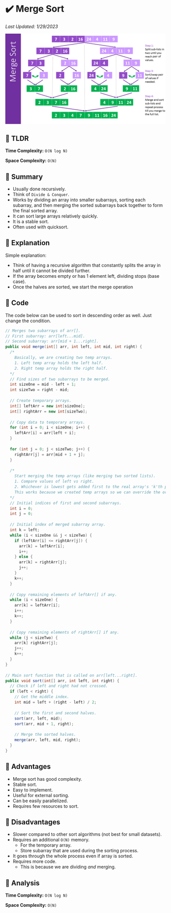 # :heavy_check_mark: Merge Sort
*Last Updated: 1/29/2023*

![Image of the merge sort algorithm](../images/sorting/merge-sort/merge-sort.png)

## :round_pushpin: TLDR
**Time Complexity:** <code>O(N log N)</code>

**Space Complexity:** `O(N)`

## :round_pushpin: Summary
- Usually done recursively.
- Think of `Divide & Conquer`.
- Works by dividing an array into smaller subarrays, sorting each subarray, and then merging the sorted subarrays back together to form the final sorted array.
- It can sort large arrays relatively quickly.
- It is a stable sort.
- Often used with quicksort.


## :round_pushpin: Explanation
Simple explanation:
- Think of having a recursive algorithm that constantly splits the array in half until it cannot be divided further.
- If the array becomes empty or has 1 element left, dividing stops (base case).
- Once the halves are sorted, we start the merge operation

## :round_pushpin: Code
The code below can be used to sort in descending order as well. Just change the condition.
```java
// Merges two subarrays of arr[].
// First subarray: arr[left...mid].
// Second subarray: arr[mid + 1...right].
public void merge(int[] arr, int left, int mid, int right) {
  /*
    Basically, we are creating two temp arrays.
    1. Left temp array holds the left half.
    2. Right temp array holds the right half.
  */
  // Find sizes of two subarrays to be merged.
  int sizeOne = mid - left + 1;
  int sizeTwo = right - mid;

  // Create temporary arrays.
  int[] leftArr = new int[sizeOne];
  int[] rightArr = new int[sizeTwo];

  // Copy data to temporary arrays.
  for (int i = 0; i < sizeOne; i++) {
    leftArr[i] = arr[left + i];
  }

  for (int j = 0; j < sizeTwo; j++) {
    rightArr[j] = arr[mid + 1 + j];
  }

  /*
    Start merging the temp arrays (like merging two sorted lists).
    1. Compare values of left vs right.
    2. Whichever is lowest gets added first to the real array's 'k'th position.
    This works because we created temp arrays so we can override the original array values.
  */
  // Initial indices of first and second subarrays.
  int i = 0;
  int j = 0;

  // Initial index of merged subarray array.
  int k = left;
  while (i < sizeOne && j < sizeTwo) {
    if (leftArr[i] <= rightArr[j]) {
      arr[k] = leftArr[i];
      i++;
    } else {
      arr[k] = rightArr[j];
      j++;
    }
    k++;
  }

  // Copy remaining elements of leftArr[] if any.
  while (i < sizeOne) {
    arr[k] = leftArr[i];
    i++;
    k++;
  }

  // Copy remaining elements of rightArr[] if any.
  while (j < sizeTwo) {
    arr[k] rightArr[j];
    j++;
    k++;
  }
}

// Main sort function that is called on arr[left...right].
public void sort(int[] arr, int left, int right) {
  // Check if left and right had not crossed.
  if (left < right) {
    // Get the middle index.
    int mid = left + (right - left) / 2;

    // Sort the first and second halves.
    sort(arr, left, mid);
    sort(arr, mid + 1, right);

    // Merge the sorted halves.
    merge(arr, left, mid, right);
  }
}
```

## :round_pushpin: Advantages
- Merge sort has good complexity.
- Stable sort.
- Easy to implement.
- Useful for external sorting.
- Can be easily parallelized.
- Requires few resources to sort.

## :round_pushpin: Disadvantages
- Slower compared to other sort algorithms (not best for small datasets).
- Requires an additional `O(N)` memory.
  - For the temporary array.
  - Store subarray that are used during the sorting process.
- It goes through the whole process even if array is sorted.
- Requires more code.
  - This is because we are dividing *and* merging.

## :round_pushpin: Analysis
**Time Complexity:** <code>O(N log N)</code>

**Space Complexity:** `O(N)`
